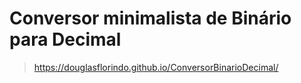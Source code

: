 # Conversor minimalista de Binário para Decimal

> https://douglasflorindo.github.io/ConversorBinarioDecimal/

